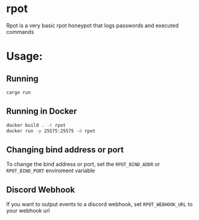 # rpot

Rpot is a very basic rpot honeypot that logs passwords and executed commands
# Usage:
## Running
```bash
cargo run
```
## Running in Docker
```bash
docker build . -t rpot
docker run -p 25575:25575 -d rpot
```
## Changing bind address or port
To change the bind address or port, set the `RPOT_BIND_ADDR` or `RPOT_BIND_PORT` enviroment variable
## Discord Webhook
If you want to output events to a discord webhook, set `RPOT_WEBHOOK_URL` to your webhook url
